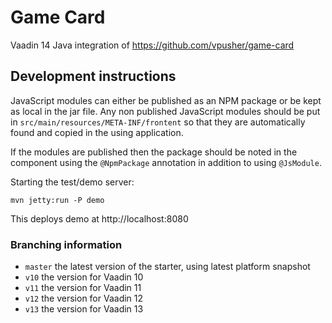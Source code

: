 # Game Card

Vaadin 14 Java integration of https://github.com/vpusher/game-card

## Development instructions

JavaScript modules can either be published as an NPM package or be kept as local in
the jar file.
Any non published JavaScript modules should be put in `src/main/resources/META-INF/frontent`
so that they are automatically found and copied in the using application.

If the modules are published then the package should be noted in the
component using the `@NpmPackage` annotation in addition to using 
`@JsModule`.

Starting the test/demo server:
```
mvn jetty:run -P demo
```

This deploys demo at http://localhost:8080

### Branching information

* `master` the latest version of the starter, using latest platform snapshot
* `v10` the version for Vaadin 10
* `v11` the version for Vaadin 11
* `v12` the version for Vaadin 12
* `v13` the version for Vaadin 13
